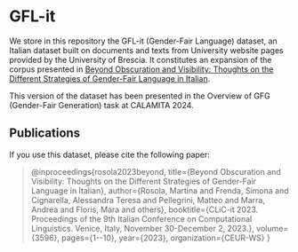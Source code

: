 # GFL-it

We store in this repository the GFL-it (Gender-Fair Language) dataset, an Italian dataset built on documents and texts from University website pages provided by the University of Brescia. It constitutes an expansion of the corpus presented in [Beyond Obscuration and Visibility: Thoughts on the Different Strategies of Gender-Fair Language in Italian](https://publicatt.unicatt.it/bitstream/10807/261457/1/paper42.pdf).

This version of the dataset has been presented in the Overview of GFG (Gender-Fair Generation) task at CALAMITA 2024.


## Publications
If you use this dataset, please cite the following paper:

> @inproceedings{rosola2023beyond,
>  title={Beyond Obscuration and Visibility: Thoughts on the Different Strategies of Gender-Fair Language in Italian},
>  author={Rosola, Martina and Frenda, Simona and Cignarella, Alessandra Teresa and Pellegrini, Matteo and Marra, Andrea and Floris, Mara and others},
>  booktitle={CLiC-it 2023. Proceedings of the 9th Italian Conference on Computational Linguistics. Venice, Italy, November 30-December 2, 2023.},
>  volume={3596},
>  pages={1--10},
>  year={2023},
>  organization={CEUR-WS}
>}
